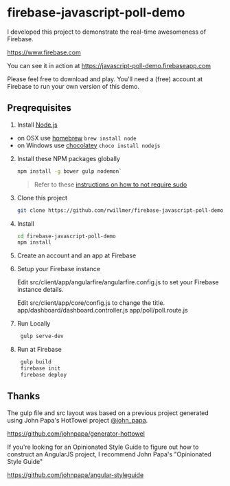 # firebase-javascript-poll-demo

I developed this project to demonstrate the real-time awesomeness of Firebase.

https://www.firebase.com

You can see it in action at https://javascript-poll-demo.firebaseapp.com

Please feel free to download and play. You'll need a (free) account at Firebase to run your own version of this demo.

## Preqrequisites

1. Install [Node.js](http://nodejs.org)
 - on OSX use [homebrew](http://brew.sh) `brew install node`
 - on Windows use [chocolatey](https://chocolatey.org/) `choco install nodejs`

2. Install these NPM packages globally

    ```bash
    npm install -g bower gulp nodemon`
    ```

    >Refer to these [instructions on how to not require sudo](https://github.com/sindresorhus/guides/blob/master/npm-global-without-sudo.md)

3. Clone this project

   ```bash
   git clone https://github.com/rwillmer/firebase-javascript-poll-demo
   ```

4. Install

    ```bash
    cd firebase-javascript-poll-demo
    npm install
    ```

5. Create an account and an app at Firebase

6. Setup your Firebase instance

    Edit src/client/app/angularfire/angularfire.config.js to set your Firebase instance details.

    Edit src/client/app/core/config.js to change the title.
    app/dashboard/dashboard.controller.js
    app/poll/poll.route.js

7. Run Locally

   ```bash
    gulp serve-dev
    ```

8. Run at Firebase

   ```bash
    gulp build
    firebase init
    firebase deploy
    ```

## Thanks

The gulp file and src layout was based on a previous project generated using John Papa's HotTowel project [@john_papa](//twitter.com/john_papa).

https://github.com/johnpapa/generator-hottowel

If you're looking for an Opinionated Style Guide to figure out how to construct an AngularJS project, I recommend John Papa's "Opinionated Style Guide"

https://github.com/johnpapa/angular-styleguide
